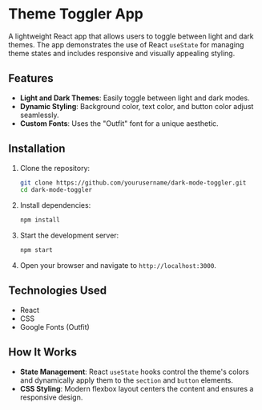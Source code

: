 # Theme Toggler App

A lightweight React app that allows users to toggle between light and dark themes. The app demonstrates the use of React `useState` for managing theme states and includes responsive and visually appealing styling.

## Features
- **Light and Dark Themes**: Easily toggle between light and dark modes.
- **Dynamic Styling**: Background color, text color, and button color adjust seamlessly.
- **Custom Fonts**: Uses the "Outfit" font for a unique aesthetic.


## Installation

1. Clone the repository:
    ```bash
    git clone https://github.com/yourusername/dark-mode-toggler.git
    cd dark-mode-toggler
    ```

2. Install dependencies:
    ```bash
    npm install
    ```

3. Start the development server:
    ```bash
    npm start
    ```

4. Open your browser and navigate to `http://localhost:3000`.

## Technologies Used
- React
- CSS
- Google Fonts (Outfit)

## How It Works
- **State Management**: React `useState` hooks control the theme's colors and dynamically apply them to the `section` and `button` elements.
- **CSS Styling**: Modern flexbox layout centers the content and ensures a responsive design.

